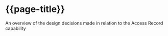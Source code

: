 # {{page-title}}

An overview of the design decisions made in relation to the Access Record capability